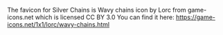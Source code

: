 The favicon for Silver Chains is Wavy chains icon by Lorc from game-icons.net which is licensed CC BY 3.0 You can find it here: https://game-icons.net/1x1/lorc/wavy-chains.html

